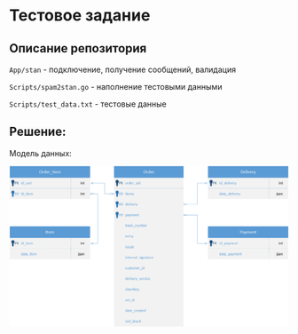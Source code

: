 # Тестовое задание

## Описание репозитория

`App/stan` - подключение, получение сообщений, валидация

`Scripts/spam2stan.go` - наполнение тестовыми данными

`Scripts/test_data.txt` - тестовые данные

## Решение:

Модель данных:

![Здесь должна быть картиночка](%D0%9C%D0%BE%D0%B4%D0%B5%D0%BB%D1%8C%20%D0%B4%D0%B0%D0%BD%D0%BD%D1%8B%D1%85.png)
